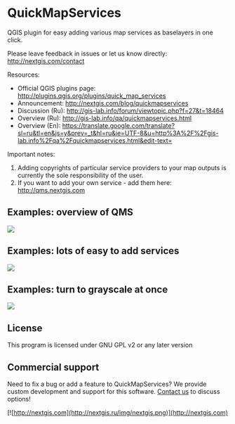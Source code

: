 QuickMapServices
================

QGIS plugin for easy adding various map services as baselayers in one click.

Please leave feedback in issues or let us know directly: http://nextgis.com/contact 

Resources:

* Official QGIS plugins page: http://plugins.qgis.org/plugins/quick_map_services
* Announcement: http://nextgis.com/blog/quickmapservices
* Discussion (Ru): http://gis-lab.info/forum/viewtopic.php?f=27&t=18464
* Overview (Ru): http://gis-lab.info/qa/quickmapservices.html
* Overview (En): https://translate.google.com/translate?sl=ru&tl=en&js=y&prev=_t&hl=ru&ie=UTF-8&u=http%3A%2F%2Fgis-lab.info%2Fqa%2Fquickmapservices.html&edit-text=

Important notes:

1. Adding copyrights of particular service providers to your map outputs is currently the sole responsibility of the user.
2. If you want to add your own service - add them here: http://qms.nextgis.com

## Examples: overview of QMS
![](http://nextgis.com/wp-content/uploads/2018/02/qms.gif)

## Examples: lots of easy to add services
![](http://nextgis.ru/wp-content/uploads/2015/06/qms-contrib-10.png)

## Examples: turn to grayscale at once
![](http://nextgis.ru/wp-content/uploads/2015/10/qms-grey-mqosm-en.gif)

License
-------------
This program is licensed under GNU GPL v2 or any later version

Commercial support
----------
Need to fix a bug or add a feature to QuickMapServices? We provide custom development and support for this software. [Contact us](http://nextgis.com/contact/) to discuss options!

[![http://nextgis.com](http://nextgis.ru/img/nextgis.png)](http://nextgis.com)

